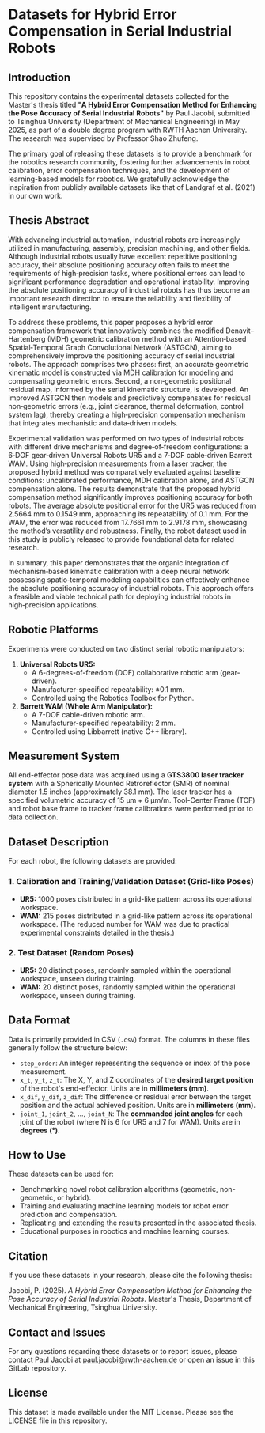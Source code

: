 # Datasets for Hybrid Error Compensation in Serial Industrial Robots

## Introduction

This repository contains the experimental datasets collected for the Master's thesis titled **"A Hybrid Error Compensation Method for Enhancing the Pose Accuracy of Serial Industrial Robots"** by Paul Jacobi, submitted to Tsinghua University (Department of Mechanical Engineering) in May 2025, as part of a double degree program with RWTH Aachen University. The research was supervised by Professor Shao Zhufeng.

The primary goal of releasing these datasets is to provide a benchmark for the robotics research community, fostering further advancements in robot calibration, error compensation techniques, and the development of learning-based models for robotics. We gratefully acknowledge the inspiration from publicly available datasets like that of Landgraf et al. (2021) in our own work.

## Thesis Abstract

With advancing industrial automation, industrial robots are increasingly utilized in manufacturing, assembly, precision machining, and other fields. Although industrial robots usually have excellent repetitive positioning accuracy, their absolute positioning accuracy often fails to meet the requirements of high‑precision tasks, where positional errors can lead to significant performance degradation and operational instability. Improving the absolute positioning accuracy of industrial robots has thus become an important research direction to ensure the reliability and flexibility of intelligent manufacturing.

To address these problems, this paper proposes a hybrid error compensation framework that innovatively combines the modified Denavit–Hartenberg (MDH) geometric calibration method with an Attention‑based Spatial‑Temporal Graph Convolutional Network (ASTGCN), aiming to comprehensively improve the positioning accuracy of serial industrial robots. The approach comprises two phases: first, an accurate geometric kinematic model is constructed via MDH calibration for modeling and compensating geometric errors. Second, a non‑geometric positional residual map, informed by the serial kinematic structure, is developed. An improved ASTGCN then models and predictively compensates for residual non‑geometric errors (e.g., joint clearance, thermal deformation, control system lag), thereby creating a high‑precision compensation mechanism that integrates mechanistic and data‑driven models.

Experimental validation was performed on two types of industrial robots with different drive mechanisms and degree‑of‑freedom configurations: a 6‑DOF gear‑driven Universal Robots UR5 and a 7‑DOF cable‑driven Barrett WAM. Using high‑precision measurements from a laser tracker, the proposed hybrid method was comparatively evaluated against baseline conditions: uncalibrated performance, MDH calibration alone, and ASTGCN compensation alone. The results demonstrate that the proposed hybrid compensation method significantly improves positioning accuracy for both robots. The average absolute positional error for the UR5 was reduced from $2.5664 \text{ mm}$ to $0.1549 \text{ mm}$, approaching its repeatability of $0.1 \text{ mm}$. For the WAM, the error was reduced from $17.7661 \text{ mm}$ to $2.9178 \text{ mm}$, showcasing the method’s versatility and robustness. Finally, the robot dataset used in this study is publicly released to provide foundational data for related research.

In summary, this paper demonstrates that the organic integration of mechanism‑based kinematic calibration with a deep neural network possessing spatio‑temporal modeling capabilities can effectively enhance the absolute positioning accuracy of industrial robots. This approach offers a feasible and viable technical path for deploying industrial robots in high‑precision applications.

## Robotic Platforms

Experiments were conducted on two distinct serial robotic manipulators:

1.  **Universal Robots UR5:**
    * A 6-degrees-of-freedom (DOF) collaborative robotic arm (gear-driven).
    * Manufacturer-specified repeatability: $\pm 0.1 \text{ mm}$.
    * Controlled using the Robotics Toolbox for Python.
2.  **Barrett WAM (Whole Arm Manipulator):**
    * A 7-DOF cable-driven robotic arm.
    * Manufacturer-specified repeatability: $2 \text{ mm}$.
    * Controlled using Libbarrett (native C++ library).

## Measurement System

All end-effector pose data was acquired using a **GTS3800 laser tracker system** with a Spherically Mounted Retroreflector (SMR) of nominal diameter 1.5 inches (approximately $38.1 \text{ mm}$). The laser tracker has a specified volumetric accuracy of $15 \text{ µm} + 6 \text{ µm/m}$. Tool-Center Frame (TCF) and robot base frame to tracker frame calibrations were performed prior to data collection.

## Dataset Description

For each robot, the following datasets are provided:

### 1. Calibration and Training/Validation Dataset (Grid-like Poses)

* **UR5:** 1000 poses distributed in a grid-like pattern across its operational workspace.
* **WAM:** 215 poses distributed in a grid-like pattern across its operational workspace. (The reduced number for WAM was due to practical experimental constraints detailed in the thesis.)

### 2. Test Dataset (Random Poses)

* **UR5:** 20 distinct poses, randomly sampled within the operational workspace, unseen during training.
* **WAM:** 20 distinct poses, randomly sampled within the operational workspace, unseen during training.

## Data Format

Data is primarily provided in CSV (`.csv`) format. The columns in these files generally follow the structure below:

* `step_order`: An integer representing the sequence or index of the pose measurement.
* `x_t`, `y_t`, `z_t`: The X, Y, and Z coordinates of the **desired target position** of the robot's end-effector. Units are in **millimeters (mm)**.
* `x_dif`, `y_dif`, `z_dif`: The difference or residual error between the target position and the actual achieved position. Units are in **millimeters (mm)**.
* `joint_1`, `joint_2`, ..., `joint_N`: The **commanded joint angles** for each joint of the robot (where N is 6 for UR5 and 7 for WAM). Units are in **degrees (°)**.

## How to Use

These datasets can be used for:
* Benchmarking novel robot calibration algorithms (geometric, non-geometric, or hybrid).
* Training and evaluating machine learning models for robot error prediction and compensation.
* Replicating and extending the results presented in the associated thesis.
* Educational purposes in robotics and machine learning courses.

## Citation

If you use these datasets in your research, please cite the following thesis:

Jacobi, P. (2025). *A Hybrid Error Compensation Method for Enhancing the Pose Accuracy of Serial Industrial Robots*. Master's Thesis, Department of Mechanical Engineering, Tsinghua University.

## Contact and Issues
For any questions regarding these datasets or to report issues, please contact Paul Jacobi at paul.jacobi@rwth-aachen.de or open an issue in this GitLab repository.

## License
This dataset is made available under the MIT License. Please see the LICENSE file in this repository.
